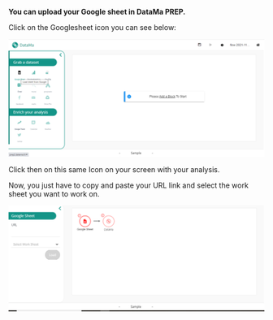 ---
---

**You can upload your Google sheet in DataMa PREP.**


Click on the Googlesheet icon you can see below:


![attribution](images/SelectGooglesheet.png)

Click then on this same Icon on your screen with your analysis.


Now, you just have to copy and paste your URL link and select the work sheet you want to work on.


![attribution](images/Googlesheetstep3.png)
